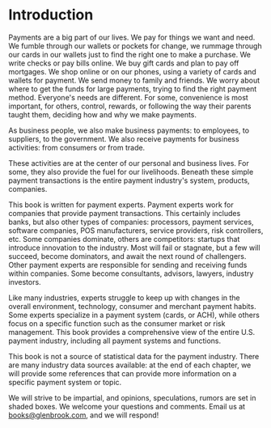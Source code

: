 # Introduction

Payments are a big part of our lives. We pay for things we want and need. We fumble through our wallets or pockets for change, we rummage through our cards in our wallets just to find the right one to make a purchase. We write checks or pay bills online. We buy gift cards and plan to pay off mortgages. We shop online or on our phones, using a variety of cards and wallets for payment. We send money to family and friends. We worry about where to get the funds for large payments, trying to find the right payment method. Everyone's needs are different. For some, convenience is most important, for others, control, rewards, or following the way their parents taught them, deciding how and why we make payments.

As business people, we also make business payments: to employees, to suppliers, to the government. We also receive payments for business activities: from consumers or from trade.

These activities are at the center of our personal and business lives. For some, they also provide the fuel for our livelihoods. Beneath these simple payment transactions is the entire payment industry's system, products, companies.

This book is written for payment experts. Payment experts work for companies that provide payment transactions. This certainly includes banks, but also other types of companies: processors, payment services, software companies, POS manufacturers, service providers, risk controllers, etc. Some companies dominate, others are competitors: startups that introduce innovation to the industry. Most will fail or stagnate, but a few will succeed, become dominators, and await the next round of challengers. Other payment experts are responsible for sending and receiving funds within companies. Some become consultants, advisors, lawyers, industry investors.

Like many industries, experts struggle to keep up with changes in the overall environment, technology, consumer and merchant payment habits. Some experts specialize in a payment system (cards, or ACH), while others focus on a specific function such as the consumer market or risk management. This book provides a comprehensive view of the entire U.S. payment industry, including all payment systems and functions.

This book is not a source of statistical data for the payment industry. There are many industry data sources available: at the end of each chapter, we will provide some references that can provide more information on a specific payment system or topic.

We will strive to be impartial, and opinions, speculations, rumors are set in shaded boxes. We welcome your questions and comments. Email us at books@glenbrook.com, and we will respond!
